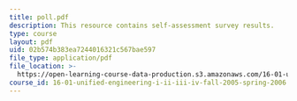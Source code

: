 ```yaml
---
title: poll.pdf
description: This resource contains self-assessment survey results.
type: course
layout: pdf
uid: 02b574b383ea7244016321c567bae597
file_type: application/pdf
file_location: >-
  https://open-learning-course-data-production.s3.amazonaws.com/16-01-unified-engineering-i-ii-iii-iv-fall-2005-spring-2006/02b574b383ea7244016321c567bae597_poll.pdf
course_id: 16-01-unified-engineering-i-ii-iii-iv-fall-2005-spring-2006
---
```

